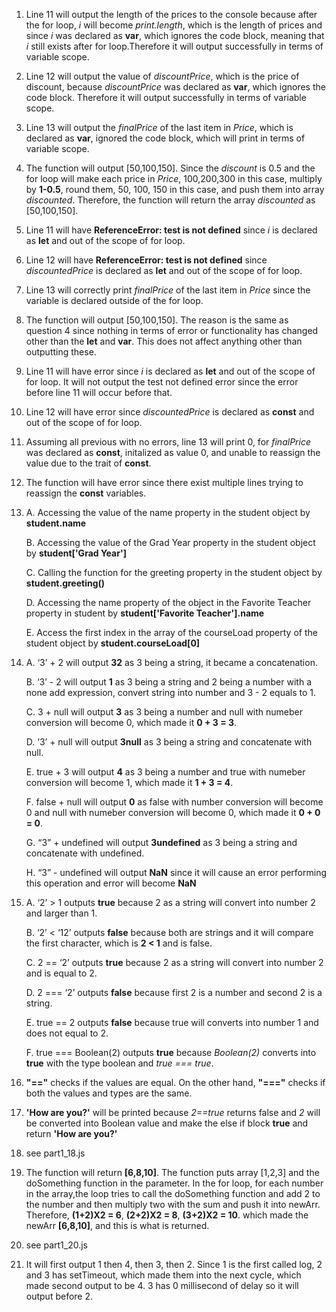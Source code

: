 1. Line 11 will output the length of the prices to the console because after the for loop, *i* will become *print.length*, which is the length of prices and since *i* was declared as **var**, which ignores the code block, meaning that *i* still exists after for loop.Therefore it will output successfully in terms of variable scope.
2. Line 12 will output the value of *discountPrice*, which is the price of discount, because *discountPrice* was declared as **var**, which ignores the code block. Therefore it will output successfully in terms of variable scope.
3. Line 13 will output the *finalPrice* of the last item in *Price*, which is declared as **var**, ignored the code block, which will print in terms of variable scope.
4. The function will output [50,100,150]. Since the *discount* is 0.5 and the for loop will make each price in *Price*, 100,200,300 in this case, multiply by **1-0.5**, round them, 50, 100, 150 in this case, and push them into array *discounted*. Therefore, the function will return the array *discounted* as [50,100,150].
5. Line 11 will have **ReferenceError: test is not defined** since *i* is declared as **let** and out of the scope of for loop.
6. Line 12 will have **ReferenceError: test is not defined** since *discountedPrice* is declared as **let** and out of the scope of for loop.
7. Line 13 will correctly print *finalPrice* of the last item in *Price* since the variable is declared outside of the for loop. 
8. The function will output [50,100,150]. The reason is the same as question 4 since nothing in terms of error or functionality has changed other than the **let** and **var**. This does not affect anything other than outputting these.
9. Line 11 will have error since *i* is declared as **let** and out of the scope of for loop. It will not output the test not defined error since the error before line 11 will occur before that.
10. Line 12 will have error since *discountedPrice* is declared as **const** and out of the scope of for loop.
11. Assuming all previous with no errors, line 13 will print 0, for *finalPrice* was declared as **const**, initalized as value 0, and unable to reassign the value due to the trait of **const**.
12. The function will have error since there exist multiple lines trying to reassign the **const** variables.
13. A. Accessing the value of the name property in the student object by **student.name**

    B. Accessing the value of the Grad Year property in the student object by **student['Grad Year']**
    
    C. Calling the function for the greeting property in the student object by **student.greeting()**
    
    D. Accessing the name property of the object in the Favorite Teacher property in student by **student['Favorite Teacher'].name**
    
    E. Access the first index in the array of the courseLoad property of the student object by **student.courseLoad[0]**
    
14. A. ‘3’ + 2 will output **32** as 3 being a string, it became a concatenation.

    B. ‘3’ - 2 will output **1** as 3 being a string and 2 being a number with a none add expression, convert string into number and 3 - 2 equals to 1.
    
    C. 3 + null will output **3** as 3 being a number and null with numeber conversion will become 0, which made it **0 + 3 = 3**.
    
    D. ‘3’ + null will output **3null** as 3 being a string and concatenate with null.
    
    E. true + 3 will output **4** as 3 being a number and true with numeber conversion will become 1, which made it **1 + 3 = 4**.
    
    F. false + null will output **0** as false with number conversion will become 0 and null with numeber conversion will become 0, which made it **0 + 0 = 0**.
    
    G. “3” + undefined will output **3undefined** as 3 being a string and concatenate with undefined.
    
    H. “3” - undefined will output **NaN** since it will cause an error performing this operation and error will become **NaN**
    
15. A. ‘2’ > 1 outputs **true** because 2 as a string will convert into number 2 and larger than 1.

    B. ‘2’ < ‘12’ outputs **false** because both are strings and it will compare the first character, which is **2 < 1** and is false.
    
    C. 2 == ‘2’ outputs **true** because 2 as a string will convert into number 2 and is equal to 2.
    
    D. 2 === ‘2’ outputs **false** because first 2 is a number and second 2 is a string.
    
    E. true == 2 outputs **false** because true will converts into number 1 and does not equal to 2.
    
    F. true === Boolean(2) outputs **true** because *Boolean(2)* converts into **true** with the type boolean and *true === true*.
    
16. **"=="** checks if the values are equal. On the other hand, **"==="** checks if both the values and types are the same.
17. **'How are you?'** will be printed because *2==true* returns false and *2* will be converted into Boolean value and make the else if block **true** and return **'How are you?'**
18. see part1_18.js
19. The function will return **[6,8,10]**. The function puts array [1,2,3] and the doSomething function in the parameter. In the for loop, for each number in the array,the loop tries to call the doSomething function and add 2 to the number and then multiply two with the sum and push it into newArr. Therefore, **(1+2)X2 = 6**, **(2+2)X2 = 8**, **(3+2)X2 = 10**. which made the newArr **[6,8,10]**, and this is what is returned.
20. see part1_20.js
21. It will first output 1 then 4, then 3, then 2. Since 1 is the first called log, 2 and 3 has setTimeout, which made them into the next cycle, which made second output to be 4. 3 has 0 millisecond of delay so it will output before 2.
